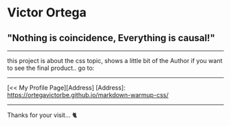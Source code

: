 # Victor Ortega
## "Nothing is coincidence, Everything is causal!"
***
this project is about the css topic, shows a little bit of the Author
if you want to see the final product.. go to:
***
[<< My Profile Page][Address]
[Address]: https://ortegavictorbe.github.io/markdown-warmup-css/

***
Thanks for your visit... :cat2:
